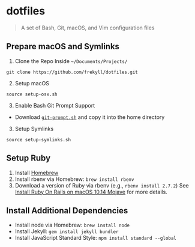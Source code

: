 # dotfiles
> A set of Bash, Git, macOS, and Vim configuration files

## Prepare macOS and Symlinks

1. Clone the Repo Inside `~/Documents/Projects/`

```
git clone https://github.com/frekyll/dotfiles.git
```

2. Setup macOS

```
source setup-osx.sh
```

3. Enable Bash Git Prompt Support
- Download [`git-prompt.sh`](https://raw.githubusercontent.com/git/git/master/contrib/completion/git-prompt.sh) and copy it into the home directory

3. Setup Symlinks

```
source setup-symlinks.sh
```

## Setup Ruby
1. Install [Homebrew](https://brew.sh)
2. Install rbenv via Homebrew: `brew install rbenv`
3. Download a version of Ruby via rbenv (e.g., `rbenv install 2.7.2`) See [Install Ruby On Rails on macOS 10.14 Mojave](https://gorails.com/setup/osx/10.14-mojave) for more details.

## Install Additional Dependencies
- Install node via Homebrew: `brew install node`
- Install Jekyll: `gem install jekyll bundler`
- Install JavaScript Standard Style: `npm install standard --global`
